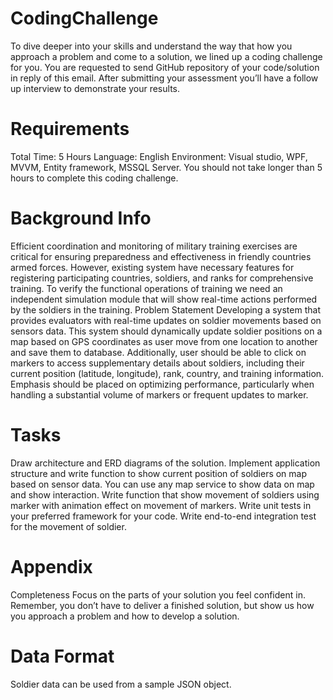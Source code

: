 # CodingChallenge
To dive deeper into your skills and understand the way that how you approach a problem and come to a solution, we lined up a coding challenge for you. You are requested to send GitHub repository of your code/solution in reply of this email.
After submitting your assessment you’ll have a follow up interview to demonstrate your results.
# Requirements
Total Time: 5 Hours
Language: English
Environment: Visual studio, WPF, MVVM, Entity framework, MSSQL Server.
You should not take longer than 5 hours to complete this coding challenge.
# Background Info
Efficient coordination and monitoring of military training exercises are critical for ensuring preparedness and effectiveness in friendly countries armed forces. However, existing system have necessary features for registering participating countries, soldiers, and ranks for comprehensive training. To verify the functional operations of training we need an independent simulation module that will show real-time actions performed by the soldiers in the training.
Problem Statement
Developing a system that provides evaluators with real-time updates on soldier movements based on sensors data. This system should dynamically update soldier positions on a map based on GPS coordinates as user move from one location to another and save them to database. Additionally, user should be able to click on markers to access supplementary details about soldiers, including their current position (latitude, longitude), rank, country, and training information. Emphasis should be placed on optimizing performance, particularly when handling a substantial volume of markers or frequent updates to marker.
# Tasks
Draw architecture and ERD diagrams of the solution.
Implement application structure and write function to show current position of soldiers on map based on sensor data. You can use any map service to show data on map and show interaction.
Write function that show movement of soldiers using marker with animation effect on movement of markers.
Write unit tests in your preferred framework for your code.
Write end-to-end integration test for the movement of soldier.
# Appendix
Completeness
Focus on the parts of your solution you feel confident in. Remember, you don’t have to deliver a finished solution, but show us how you approach a problem and how to develop a solution.
# Data Format
Soldier data can be used from a sample JSON object.
